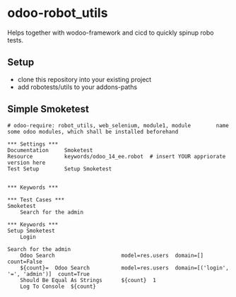 # odoo-robot_utils

Helps together with wodoo-framework and cicd to quickly spinup robo tests.

## Setup

  * clone this repository into your existing project 
  * add robotests/utils to your addons-paths


## Simple Smoketest
```robotframework
# odoo-require: robot_utils, web_selenium, module1, module        name some odoo modules, which shall be installed beforehand

*** Settings ***
Documentation     Smoketest
Resource          keywords/odoo_14_ee.robot  # insert YOUR appriorate version here
Test Setup        Setup Smoketest


*** Keywords ***

*** Test Cases ***
Smoketest
    Search for the admin

*** Keywords ***
Setup Smoketest
    Login

Search for the admin
    Odoo Search                     model=res.users  domain=[]  count=False
    ${count}=  Odoo Search          model=res.users  domain=[('login', '=', 'admin')]  count=True
    Should Be Equal As Strings      ${count}  1
    Log To Console  ${count}


```
